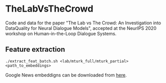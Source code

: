 # TheLabVsTheCrowd
Code and data for the paper "The Lab vs The Crowd: An Investigation into DataQuality for Neural Dialogue Models", accepted at the NeurIPS 2020 workshop on Human-in-the-Loop Dialogue Systems.

## Feature extraction
```./extract_feat_batch.sh <lab/mturk_full/mturk_partial> <path_to_embeddings>```

Google News embeddigns can be downloaded from [here](https://drive.google.com/file/d/0B7XkCwpI5KDYNlNUTTlSS21pQmM/edit).